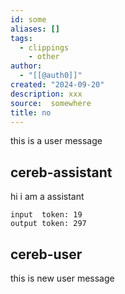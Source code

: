 ```yaml
---
id: some
aliases: []
tags:
  - clippings
	- other
author:
  - "[[@auth0]]"
created: "2024-09-20"
description: xxx
source:  somewhere
title: no
---
```



this  is a user message


cereb-assistant
---

hi i am a assistant


```cereb-meta
input  token: 19
output token: 297
```



cereb-user
---

this  is new user message

